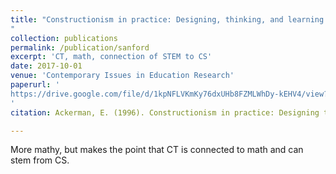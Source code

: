 ```yaml
---
title: "Constructionism in practice: Designing, thinking, and learning in a digital world.
"
collection: publications
permalink: /publication/sanford
excerpt: 'CT, math, connection of STEM to CS'
date: 2017-10-01
venue: 'Contemporary Issues in Education Research'
paperurl: '
https://drive.google.com/file/d/1kpNFLVKmKy76dxUHb8FZMLWhDy-kEHV4/view?usp=sharing
'
citation: Ackerman, E. (1996). Constructionism in practice: Designing thinking and learning in a digital world.

---
```


More mathy, but makes the point that CT is connected to math and can stem from CS. 
